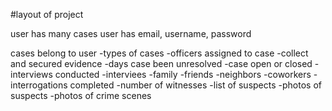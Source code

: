 <!-- markdownlint-disable -->
#layout of project

user has many cases
user has email, username, password


cases belong to user
-types of cases
-officers assigned to case
-collect and secured evidence
-days case been unresolved
-case open or closed
-interviews conducted
    -interviees
        -family
        -friends
        -neighbors
        -coworkers
-interrogations completed
-number of witnesses
-list of suspects
-photos of suspects
-photos of crime scenes


